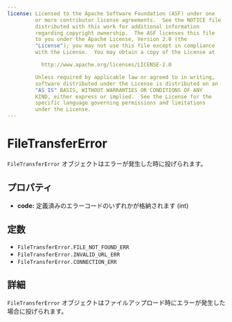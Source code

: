 ```yaml
---
license: Licensed to the Apache Software Foundation (ASF) under one
         or more contributor license agreements.  See the NOTICE file
         distributed with this work for additional information
         regarding copyright ownership.  The ASF licenses this file
         to you under the Apache License, Version 2.0 (the
         "License"); you may not use this file except in compliance
         with the License.  You may obtain a copy of the License at

           http://www.apache.org/licenses/LICENSE-2.0

         Unless required by applicable law or agreed to in writing,
         software distributed under the License is distributed on an
         "AS IS" BASIS, WITHOUT WARRANTIES OR CONDITIONS OF ANY
         KIND, either express or implied.  See the License for the
         specific language governing permissions and limitations
         under the License.
---
```


FileTransferError
========

`FileTransferError` オブジェクトはエラーが発生した時に投げられます。

プロパティ
----------

- __code:__ 定義済みのエラーコードのいずれかが格納されます (int)

定数
---------

- `FileTransferError.FILE_NOT_FOUND_ERR`
- `FileTransferError.INVALID_URL_ERR`
- `FileTransferError.CONNECTION_ERR`

詳細
-----------

`FileTransferError` オブジェクトはファイルアップロード時にエラーが発生した場合に投げられます。
